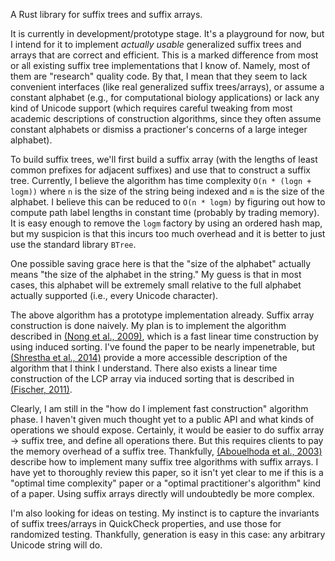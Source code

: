 A Rust library for suffix trees and suffix arrays.

It is currently in development/prototype stage. It's a playground for now, but
I intend for it to implement *actually usable* generalized suffix trees and
arrays that are correct and efficient. This is a marked difference from most or
all existing suffix tree implementations that I know of. Namely, most of them
are "research" quality code. By that, I mean that they seem to lack convenient
interfaces (like real generalized suffix trees/arrays), or assume a constant
alphabet (e.g., for computational biology applications) or lack any kind of
Unicode support (which requires careful tweaking from most academic
descriptions of construction algorithms, since they often assume constant
alphabets or dismiss a practioner's concerns of a large integer alphabet).

To build suffix trees, we'll first build a suffix array (with the lengths of
least common prefixes for adjacent suffixes) and use that to construct a suffix
tree. Currently, I believe the algorithm has time complexity `O(n * (logn +
logm))` where `n` is the size of the string being indexed and `m` is the size
of the alphabet. I believe this can be reduced to `O(n * logm)` by figuring out
how to compute path label lengths in constant time (probably by trading
memory). It is easy enough to remove the `logm` factory by using an ordered
hash map, but my suspicion is that this incurs too much overhead and it is
better to just use the standard library `BTree`.

One possible saving grace here is that the "size of the alphabet" actually
means "the size of the alphabet in the string." My guess is that in most cases,
this alphabet will be extremely small relative to the full alphabet actually
supported (i.e., every Unicode character).

The above algorithm has a prototype implementation already. Suffix array
construction is done naively. My plan is to implement the algorithm described
in [(Nong et al.,
2009)](https://local.ugene.unipro.ru/tracker/secure/attachment/12144/Linear%20Suffix%20Array%20Construction%20by%20Almost%20Pure%20Induced-Sorting.pdf),
which is a fast linear time construction by using induced sorting. I've found
the paper to be nearly impenetrable, but
[(Shrestha et al.,
2014)](http://bib.oxfordjournals.org/content/15/2/138.full.pdf) provide a more
accessible description of the algorithm that I think I understand. There also
exists a linear time construction of the LCP array via induced sorting that is
described in [(Fischer, 2011)](http://arxiv.org/pdf/1101.3448.pdf).

Clearly, I am still in the "how do I implement fast construction" algorithm
phase. I haven't given much thought yet to a public API and what kinds of
operations we should expose. Certainly, it would be easier to do suffix array
-> suffix tree, and define all operations there. But this requires clients to
pay the memory overhead of a suffix tree. Thankfully,
[(Abouelhoda et al.,
2003)](http://ac.els-cdn.com/S1570866703000650/1-s2.0-S1570866703000650-main.pdf?_tid=6661b2e4-8d1e-11e4-ad52-00000aab0f01&acdnat=1419612423_f0a8ad1f2d7a5a98389b796f95d356e0)
describe how to implement many suffix tree algorithms with suffix arrays. I
have yet to thoroughly review this paper, so it isn't yet clear to me if this
is a "optimal time complexity" paper or a "optimal practitioner's algorithm"
kind of a paper. Using suffix arrays directly will undoubtedly be more complex.

I'm also looking for ideas on testing. My instinct is to capture the invariants
of suffix trees/arrays in QuickCheck properties, and use those for randomized
testing. Thankfully, generation is easy in this case: any arbitrary Unicode
string will do.

